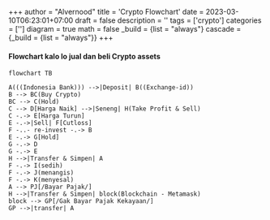 +++
author = "Alvernood"
title = 'Crypto Flowchart'
date = 2023-03-10T06:23:01+07:00
draft = false
description = ''
tags = ['crypto']
categories = ['']
diagram = true
math = false
_build = {list = "always"}
cascade = {_build = {list = "always"}}
+++


#### Flowchart kalo lo jual dan beli Crypto assets

```mermaid
flowchart TB

A(((Indonesia Bank))) -->|Deposit| B((Exchange-id))
B --> BC(Buy Crypto)
BC --> C(Hold)
C --> D[Harga Naik] -->|Seneng| H(Take Profit & Sell)
C -.-> E[Harga Turun]
E -.->|Sell| F[Cutloss]
F -..- re-invest -.-> B
E -.-> G[Hold]
G -.-> D
G -.-> E
H -->|Transfer & Simpen| A
F -.-> I(sedih)
F -.-> J(menangis)
F -.-> K(menyesal)
A --> PJ[/Bayar Pajak/]
H -->|Transfer & Simpen| block(Blockchain - Metamask)
block --> GP[/Gak Bayar Pajak Kekayaan/]
GP -->|transfer| A
```
